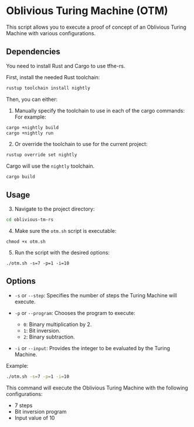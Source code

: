 # Oblivious Turing Machine (OTM)

This script allows you to execute a proof of concept of an Oblivious Turing Machine with various configurations.

## Dependencies 

You need to install Rust and Cargo to use tfhe-rs.

First, install the needed Rust toolchain:
```bash
rustup toolchain install nightly
```

Then, you can either:

1. Manually specify the toolchain to use in each of the cargo commands:
For example:
```bash
cargo +nightly build
cargo +nightly run
```
2. Or override the toolchain to use for the current project:
```bash
rustup override set nightly
```

Cargo will use the `nightly` toolchain.
```
cargo build
```

## Usage 

3. Navigate to the project directory:

```bash
cd oblivious-tm-rs
```

4. Make sure the `otm.sh` script is executable:

```
chmod +x otm.sh
```

5. Run the script with the desired options:

```
./otm.sh -s=7 -p=1 -i=10
```

## Options

- `-s` or `--step`: Specifies the number of steps the Turing Machine will execute.

- `-p` or `--program`: Chooses the program to execute:
    - `0`: Binary multiplication by 2.
    - `1`: Bit inversion.
    - `2`: Binary subtraction.

- `-i` or `--input`: Provides the integer to be evaluated by the Turing Machine.

Example:

```bash
./otm.sh -s=7 -p=1 -i=10
```

This command will execute the Oblivious Turing Machine with the following configurations:
- 7 steps
- Bit inversion program
- Input value of 10
